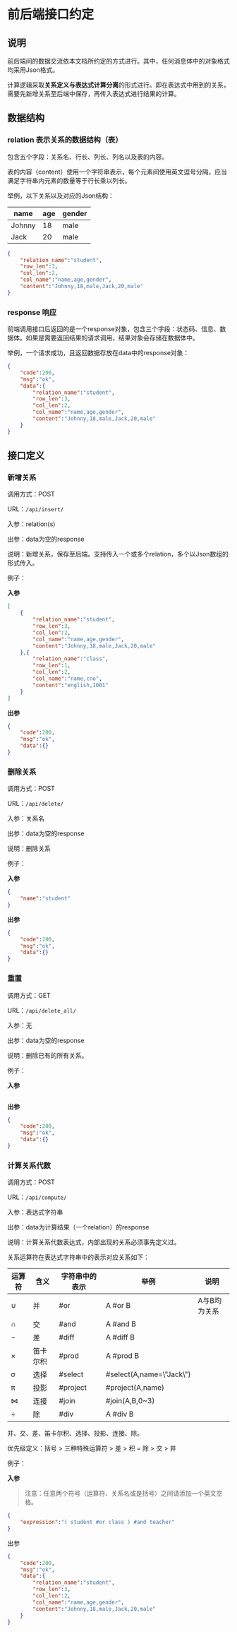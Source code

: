 # 前后端接口约定

## 说明

前后端间的数据交流依本文档所约定的方式进行。其中，任何消息体中的对象格式均采用Json格式。

计算逻辑采取**关系定义与表达式计算分离**的形式进行。即在表达式中用到的关系，需要先新增关系至后端中保存，再传入表达式进行结果的计算。



## 数据结构

### relation 表示关系的数据结构（表）

包含五个字段：关系名、行长、列长、列名以及表的内容。

表的内容（content）使用一个字符串表示，每个元素间使用英文逗号分隔，应当满足字符串内元素的数量等于行长乘以列长。

举例，以下关系以及对应的Json结构：

| name   | age  | gender |
| ------ | ---- | ------ |
| Johnny | 18   | male   |
| Jack   | 20   | male   |

```json 
{
    "relation_name":"student",
    "row_len":3,
    "col_len":2,
    "col_name":"name,age,gender",
    "content":"Johnny,18,male,Jack,20,male"
}
```

### response 响应

前端调用接口后返回的是一个response对象，包含三个字段：状态码、信息、数据体。如果是需要返回结果的请求调用，结果对象会存储在数据体中。

举例，一个请求成功，且返回数据存放在data中的response对象：

``` json
{
    "code":200,
    "msg":"ok",
    "data":{
        "relation_name":"student",
        "row_len":3,
        "col_len":2,
        "col_name":"name,age,gender",
        "content":"Johnny,18,male,Jack,20,male"
    }
}
```



## 接口定义

### 新增关系

调用方式：POST

URL：`/api/insert/`

入参：relation(s)

出参：data为空的response

说明：新增关系，保存至后端。支持传入一个或多个relation，多个以Json数组的形式传入。

例子：

**入参**

``` json
[
    {
        "relation_name":"student",
        "row_len":3,
        "col_len":2,
        "col_name":"name,age,gender",
        "content":"Johnny,18,male,Jack,20,male"
	},{
        "relation_name":"class",
        "row_len":1,
        "col_len":2,
        "col_name":"name,cno",
        "content":"english,1001"
    }
]
```

**出参**

``` json
{
    "code":200,
    "msg":"ok",
    "data":{}
}
```





### 删除关系

调用方式：POST

URL：`/api/delete/`

入参：关系名

出参：data为空的response

说明：删除关系

例子：

**入参**

``` json
{
    "name":"student"
}
```

**出参**

``` json
{
    "code":200,
    "msg":"ok",
    "data":{}
}
```



### 重置

调用方式：GET

URL：`/api/delete_all/`

入参：无

出参：data为空的response

说明：删除已有的所有关系。

例子：

**入参**

``` json

```

**出参**

``` json
{
    "code":200,
    "msg":"ok",
    "data":{}
}
```





### 计算关系代数

调用方式：POST

URL：`/api/compute/`

入参：表达式字符串

出参：data为计算结果（一个relation）的response

说明：计算关系代数表达式，内部出现的关系必须事先定义过。

关系运算符在表达式字符串中的表示对应关系如下：

| 运算符 | 含义     | 字符串中的表示 | 举例                       | 说明         |
| ------ | -------- | -------------- | -------------------------- | ------------ |
| ∪      | 并       | #or            | A #or B                    | A与B均为关系 |
| ∩      | 交       | #and           | A #and B                   |              |
| −      | 差       | #diff          | A #diff B                  |              |
| ×      | 笛卡尔积 | #prod          | A #prod B                  |              |
| σ      | 选择     | #select        | #select(A,name=\\"Jack\\") |              |
| π      | 投影     | #project       | #project(A,name)           |              |
| ⋈      | 连接     | #join          | #join(A,B,0~3)             |              |
| ÷      | 除       | #div           | A #div B                   |              |

并、交、差、笛卡尔积、选择、投影、连接、除。

优先级定义：括号 > 三种特殊运算符 > 差 > 积 = 除 > 交 > 并

例子：

**入参**

> 注意：任意两个符号（运算符、关系名或是括号）之间请添加一个英文空格。

``` json
{
    "expression":"( student #or class ) #and teacher"
}
```

出参

``` json
{
    "code":200,
    "msg":"ok",
    "data":{
        "relation_name":"student",
        "row_len":3,
        "col_len":2,
        "col_name":"name,age,gender",
        "content":"Johnny,18,male,Jack,20,male"
    }
}
```


